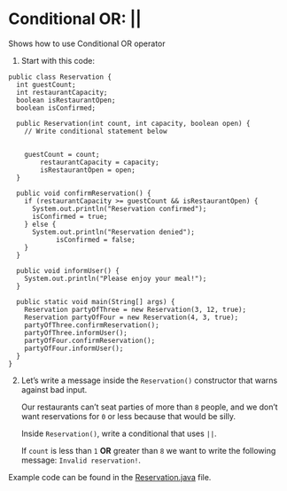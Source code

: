 
# Conditional OR: ||

Shows how to use Conditional OR operator

1. Start with this code:

```
public class Reservation {
  int guestCount;
  int restaurantCapacity;
  boolean isRestaurantOpen;
  boolean isConfirmed;
  
  public Reservation(int count, int capacity, boolean open) {
    // Write conditional statement below
    
    
    guestCount = count;
		restaurantCapacity = capacity;
		isRestaurantOpen = open;
  }  
  
  public void confirmReservation() {
    if (restaurantCapacity >= guestCount && isRestaurantOpen) {
      System.out.println("Reservation confirmed");
      isConfirmed = true;
    } else {
      System.out.println("Reservation denied");
			isConfirmed = false;
    }
  }
  
  public void informUser() {
    System.out.println("Please enjoy your meal!");
  }
  
  public static void main(String[] args) {
    Reservation partyOfThree = new Reservation(3, 12, true);
    Reservation partyOfFour = new Reservation(4, 3, true);
    partyOfThree.confirmReservation();
    partyOfThree.informUser();
    partyOfFour.confirmReservation();
    partyOfFour.informUser();
  }
}
```

2. Let’s write a message inside the ```Reservation()``` constructor that warns against bad input.

	Our restaurants can’t seat parties of more than ```8``` people, and we don’t want reservations for ```0``` or less because that would be silly.

	Inside ```Reservation()```, write a conditional that uses ```||```.

	If ```count``` is less than ```1``` **OR** greater than ```8``` we want to write the following message: ```Invalid reservation!```.

Example code can be found in the [Reservation.java](https://github.com/keldavis/Java-Practice/blob/master/Foundations/4.%20Conditionals%20and%20Control%20Flow/Conditional%20OR/Reservation.java) file.